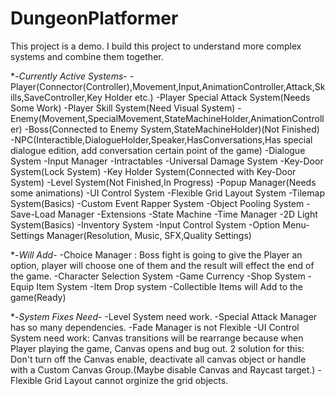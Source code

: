 # DungeonPlatformer
This project is a demo. I build this project to understand more complex systems and combine them together.

*-*Currently Active Systems*-
-Player(Connector(Controller),Movement,Input,AnimationController,Attack,Skills,SaveController,Key Holder etc.)
-Player Special Attack System(Needs Some Work)
-Player Skill System(Need Visual System)
-Enemy(Movement,SpecialMovement,StateMachineHolder,AnimationController)
-Boss(Connected to Enemy System,StateMachineHolder)(Not Finished)
-NPC(Interactible,DialogueHolder,Speaker,HasConversations,Has special dialogue edition, add conversation certain point of the game)
-Dialogue System
-Input Manager
-Intractables
-Universal Damage System
-Key-Door System(Lock System)
-Key Holder System(Connected with Key-Door System)
-Level System(Not Finished,In Progress)
-Popup Manager(Needs some animations)
-UI Control System
-Flexible Grid Layout System
-Tilemap System(Basics)
-Custom Event Rapper System
-Object Pooling System
-Save-Load Manager
-Extensions
-State Machine
-Time Manager
-2D Light System(Basics)
-Inventory System
-Input Control System
-Option Menu-Settings Manager(Resolution, Music, SFX,Quality Settings)

*-*Will Add*-
-Choice Manager : Boss fight is going to give the Player an option, player will choose one of them and the result will effect the end of the game.
-Character Selection System
-Game Currency
-Shop System
-Equip Item System
-Item Drop system
-Collectible Items will Add to the game(Ready)

*-*System Fixes Need*-
-Level System need work. 
-Special Attack Manager has so many dependencies.
-Fade Manager is not Flexible
-UI Control System need work: Canvas transitions will be rearrange because when Player playing the game, Canvas opens and bug out. 
2 solution for this: Don't turn off the Canvas enable, deactivate all canvas object or handle with a Custom Canvas Group.(Maybe disable Canvas and Raycast target.)
-Flexible Grid Layout cannot orginize the grid objects.

